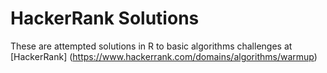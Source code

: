 # HackerRank Solutions

These are attempted solutions in R to basic algorithms challenges at [HackerRank] (https://www.hackerrank.com/domains/algorithms/warmup)

